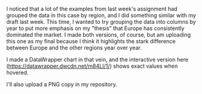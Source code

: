 I noticed that a lot of the examples from last week's assignment had grouped the data in this case by region, and I did something similar with my draft last week. This time, I wanted to try grouping the data into columns by year to put more emphasis on my "thesis" that Europe has consistently dominated the market. I made both versions, of course, but am uploading this one as my final because I think it highlights the stark difference between Europe and the other regions year over year.

I made a DataWrapper chart in that vein, and the interactive version here (https://datawrapper.dwcdn.net/m84LI/1/) shows exact values when hovered.

I'll also upload a PNG copy in my repository.
